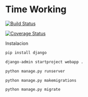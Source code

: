 # Time Working

[![Build Status](https://travis-ci.org/araceli24/TimeWorking.svg?branch=master)](https://travis-ci.org/araceli24/TimeWorking)


[![Coverage Status](https://coveralls.io/repos/github/araceli24/TimeWorking/badge.svg?branch=master)](https://coveralls.io/github/araceli24/TimeWorking?branch=feat/proving)

Instalacion


```bash
pip install django
```

```bash
django-admin startproject webapp .
```

```bash
python manage.py runserver
```

```bash
python manage.py makemigrations

python manage.py migrate
```